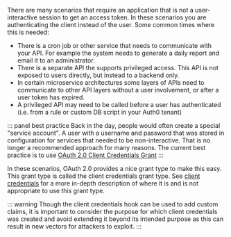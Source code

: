 There are many scenarios that require an application that is not a user-interactive session to get an access token.  In these scenarios you are authenticating the client instead of the user.  Some common times where this is needed:
* There is a cron job or other service that needs to communicate with your API.  For example the system needs to generate a daily report and email it to an administrator.
* There is a separate API the supports privileged access.  This API is not exposed to users directly, but instead to a backend only.
* In certain microservice architectures some layers of APIs need to communicate to other API layers without a user involvement, or after a user token has expired.
* A privileged API may need to be called before a user has authenticated (i.e. from a rule or custom DB script in your Auth0 tenant)

::: panel best practice
Back in the day, people would often create a special "service account".  A user with a username and password that was stored in configuration for services that needed to be non-interactive.  That is no longer a recommended approach for many reasons.  The current best practice is to use [OAuth 2.0 Client Credentials Grant](https://auth0.com/docs/flows/concepts/client-credentials)
:::

In these scenarios, OAuth 2.0 provides a nice grant type to make this easy.  This grant type is called the client credentials grant type.  See [client credentials](https://auth0.com/docs/flows/concepts/client-credentials) for a more in-depth description of where it is and is not appropriate to use this grant type.

::: warning
Though the client credentials hook can be used to add custom claims, it is important to consider the purpose for which client credentials was created and avoid extending it beyond its intended purpose as this can result in new vectors for attackers to exploit.
:::
